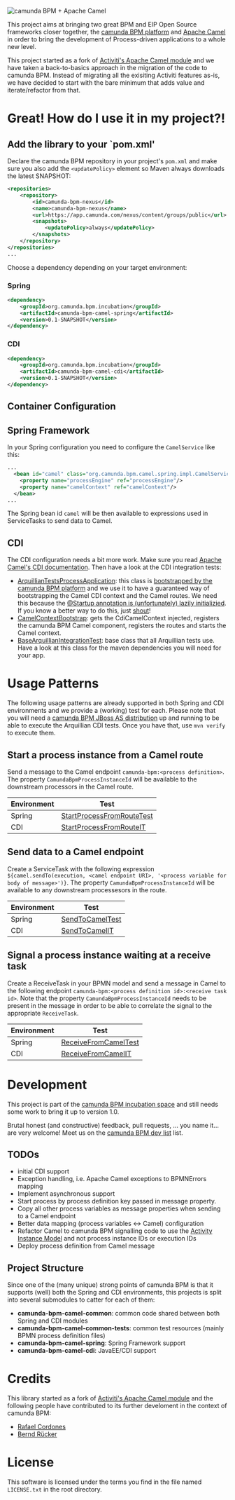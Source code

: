 ![camunda BPM + Apache Camel][1]

This project aims at bringing two great BPM and EIP Open Source frameworks closer together, the [camunda BPM platform](http://camunda.org) and [Apache Camel](http://camel.camunda.org) in order to bring the development of Process-driven  applications to a whole new level.

This project started as a fork of [Activiti's Apache Camel module](https://github.com/Activiti/Activiti/tree/master/modules/activiti-camel) and we have taken a back-to-basics approach in the migration of the code to camunda BPM. Instead of migrating all the exisiting Activiti features as-is, we have decided to start with the bare minimum that adds value and iterate/refactor from that.

# Great! How do I use it in my project?!

## Add the library to your `pom.xml'

Declare the camunda BPM repository in your project's `pom.xml` and make sure you also add the `<updatePolicy>` element so Maven always downloads the latest SNAPSHOT: 

```xml
<repositories>
	<repository>
		<id>camunda-bpm-nexus</id>
		<name>camunda-bpm-nexus</name>
		<url>https://app.camunda.com/nexus/content/groups/public</url>
		<snapshots>
			<updatePolicy>always</updatePolicy>
		</snapshots>
	</repository>
</repositories>
...
```

Choose a dependency depending on your target environment:

### Spring
```xml
<dependency>
    <groupId>org.camunda.bpm.incubation</groupId>
    <artifactId>camunda-bpm-camel-spring</artifactId>
    <version>0.1-SNAPSHOT</version>
</dependency>
```

### CDI
```xml
<dependency>
    <groupId>org.camunda.bpm.incubation</groupId>
    <artifactId>camunda-bpm-camel-cdi</artifactId>
    <version>0.1-SNAPSHOT</version>
</dependency>
```

## Container Configuration

## Spring Framework

In your Spring configuration you need to configure the `CamelService` like this:

```xml
...
  <bean id="camel" class="org.camunda.bpm.camel.spring.impl.CamelServiceImpl">
    <property name="processEngine" ref="processEngine"/>
    <property name="camelContext" ref="camelContext"/>
  </bean>
...
```

The Spring bean id `camel` will be then available to expressions used in ServiceTasks to send data to Camel.

## CDI

The CDI configuration needs a bit more work. Make sure you read [Apache Camel's CDI documentation](http://camel.apache.org/cdi.html). Then have a look at the CDI integration tests:

* [ArquillianTestsProcessApplication](https://github.com/camunda/camunda-bpm-camel/blob/master/camunda-bpm-camel-cdi/src/test/java/org/camunda/bpm/camel/cdi/ArquillianTestsProcessApplication.java): this class is [bootstrapped by the camunda BPM platform](http://docs.camunda.org/guides/user-guide/#the-ejb-process-application) and we use it to have a guaranteed way of bootstrapping the Camel CDI context and the Camel routes. We need this because the [@Startup annotation is (unfortunately) lazily initializied](http://rmannibucau.wordpress.com/2012/12/11/ensure-some-applicationscoped-beans-are-eagerly-initialized-with-javaee/). If you know a better way to do this, just [shout](https://groups.google.com/forum/?fromgroups#!forum/camunda-bpm-dev)!
* [CamelContextBootstrap](https://github.com/camunda/camunda-bpm-camel/blob/master/camunda-bpm-camel-cdi/src/test/java/org/camunda/bpm/camel/cdi/CamelContextBootstrap.java): gets the  CdiCamelContext injected, registers the camunda BPM Camel component, registers the routes and starts the Camel context.
* [BaseArquillianIntegrationTest](https://github.com/camunda/camunda-bpm-camel/blob/master/camunda-bpm-camel-cdi/src/test/java/org/camunda/bpm/camel/cdi/BaseArquillianIntegrationTest.java): base class that all Arquillian tests use. Have a look at this class for the maven dependencies you will need for your app.

# Usage Patterns

The following usage patterns are already supported in both Spring and CDI environments and we provide a (working) test for each. Please note that you will need a [camunda BPM JBoss AS distribution](http://camunda.org/download/) up and running to be able to execute the Arquillian CDI tests. Once you have that, use `mvn verify` to execute them.

## Start a process instance from a Camel route

Send a message to the Camel endpoint `camunda-bpm:<process definition>`. The property `CamundaBpmProcessInstanceId` will be available to the downstream processors in the Camel route. 

Environment | Test
--- | --- 
Spring | [StartProcessFromRouteTest](https://github.com/rafacm/camunda-bpm-camel/blob/master/camunda-bpm-camel-spring/src/test/java/org/camunda/bpm/camel/spring/StartProcessFromRouteTest.java) 
CDI | [StartProcessFromRouteIT](https://github.com/camunda/camunda-bpm-camel/blob/master/camunda-bpm-camel-cdi/src/test/java/org/camunda/bpm/camel/cdi/StartProcessFromRouteIT.java)


## Send data to a Camel endpoint

Create a ServiceTask with the following expression `${camel.sendTo(execution, <camel endpoint URI>, '<process variable for body of message>')}`. The property `CamundaBpmProcessInstanceId` will be available to any downstream processesors in the route.

Environment | Test
--- | --- 
Spring | [SendToCamelTest](https://github.com/rafacm/camunda-bpm-camel/blob/master/camunda-bpm-camel-spring/src/test/java/org/camunda/bpm/camel/spring/SendToCamelTest.java)
CDI | [SendToCamelIT](https://github.com/camunda/camunda-bpm-camel/blob/master/camunda-bpm-camel-cdi/src/test/java/org/camunda/bpm/camel/cdi/SendToCamelIT.java)


## Signal a process instance waiting at a receive task

Create a ReceiveTask in your BPMN model and send a message in Camel to the following endpoint `camunda-bpm:<process definition id>:<receive task id>`. Note that the property `CamundaBpmProcessInstanceId` needs to be present in the message in order to be able to correlate the signal to the appropriate `ReceiveTask`.

Environment | Test
--- | --- 
Spring | [ReceiveFromCamelTest](https://github.com/rafacm/camunda-bpm-camel/blob/master/camunda-bpm-camel-spring/src/test/java/org/camunda/bpm/camel/spring/ReceiveFromCamelTest.java)
CDI | [ReceiveFromCamelIT](https://github.com/camunda/camunda-bpm-camel/blob/master/camunda-bpm-camel-cdi/src/test/java/org/camunda/bpm/camel/cdi/ReceiveFromCamelIT.java)

# Development

This project is part of the [camunda BPM incubation space](https://github.com/camunda/camunda-bpm-incubation) and still needs some work to bring it up to version 1.0.

Brutal honest (and constructive) feedback, pull requests, ... you name it... are very welcome! Meet us on the [camunda BPM dev list](https://groups.google.com/forum/?fromgroups#!forum/camunda-bpm-dev) list.

## TODOs

- initial CDI support
- Exception handling, i.e. Apache Camel exceptions to BPMNErrors mapping
- Implement asynchronous support  
- Start process by process definition key passed in message property.
- Copy all other process variables as message properties when sending to a Camel endpoint
- Better data mapping (process variables <-> Camel) configuration
- Refactor Camel to camunda BPM signalling code to use the [Activity Instance Model](http://camundabpm.blogspot.de/2013/06/introducing-activity-instance-model-to.html) and not process instance IDs or execution IDs
- Deploy process definition from Camel message

## Project Structure

Since one of the (many unique) strong points of camunda BPM is that it supports (well) both the Spring and CDI environments, this projects is split into several submodules to catter for each of them:

* **camunda-bpm-camel-common**: common code shared between both Spring and CDI modules
* **camunda-bpm-camel-common-tests**: common test resources (mainly BPMN process definition files)
* **camunda-bpm-camel-spring**: Spring Framework support
* **camunda-bpm-camel-cdi**: JavaEE/CDI support

# Credits

This library started as a fork of [Activiti's Apache Camel module](https://github.com/Activiti/Activiti/tree/master/modules/activiti-camel) and the following people have contributed to its further develoment in the context of camunda BPM:

* [Rafael Cordones](http://rafael.cordones.me/)
* [Bernd Rücker](http://camunda.org/community/team.html)

# License

This software is licensed under the terms you  find in the file named `LICENSE.txt` in the root directory.

[1]: http://rafael.cordones.me/assets/camunda-bpm-camel.png
